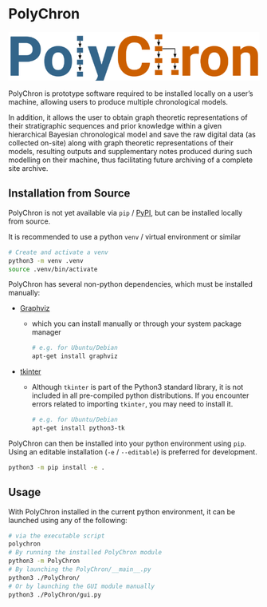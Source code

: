 # PolyChron

![PolyChron Logo](./PolyChron/logo.png)

PolyChron is prototype software required to be installed locally on a user’s machine, allowing users to produce multiple chronological models.

In addition, it allows the user to obtain graph theoretic representations
of their stratigraphic sequences and prior knowledge within a given hierarchical Bayesian chronological model and save the raw digital data (as collected on-site) along with graph theoretic representations of their models, resulting outputs and supplementary notes produced during such modelling on their machine, thus facilitating future archiving of a complete site archive.

## Installation from Source

PolyChron is not yet available via `pip` / [PyPI](https://pypi.org/), but can be installed locally from source.

It is recommended to use a python `venv` / virtual environment or similar

```bash
# Create and activate a venv
python3 -m venv .venv
source .venv/bin/activate
```

PolyChron has several non-python dependencies, which must be installed manually:

- [Graphviz](https://www.graphviz.org/)
    - which you can install manually or through your system package manager

        ```bash
        # e.g. for Ubuntu/Debian
        apt-get install graphviz
        ```

- [tkinter](https://docs.python.org/3/library/tkinter.html)
    - Although `tkinter` is part of the Python3 standard library, it is not included in all pre-compiled python distributions. If you encounter errors related to importing `tkinter`, you may need to install it.

        ```bash
        # e.g. for Ubuntu/Debian
        apt-get install python3-tk
        ```

<!-- @todo - non python dependencies? Graphviz? Tikz? -->

PolyChron can then be installed into your python environment using `pip`.
Using an editable installation (`-e` / `--editable`) is preferred for development.

```bash
python3 -m pip install -e .
```

## Usage

With PolyChron installed in the current python environment, it can be launched using any of the following:

```bash
# via the executable script
polychron
# By running the installed PolyChron module
python3 -m PolyChron
# By launching the PolyChron/__main__.py
python3 ./PolyChron/
# Or by launching the GUI module manually
python3 ./PolyChron/gui.py
```
